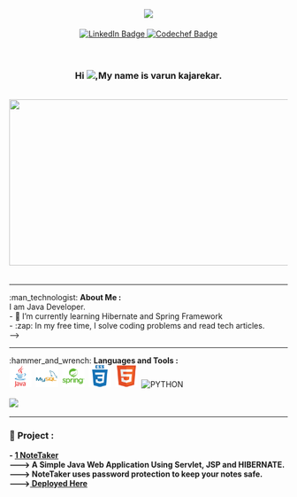 <div id="header" align="center">
  <img src="https://media.giphy.com/media/M9gbBd9nbDrOTu1Mqx/giphy.gif" width="100"/>
<br><br>
<div id="badges" align="center">
  <a href="https://www.linkedin.com/in/varun-kajrekar-6618b71bb">
    <img src="https://img.shields.io/badge/LinkedIn-blue?style=for-the-badge&logo=linkedin&logoColor=white" alt="LinkedIn Badge" width="150px" heigth = "50px"/>
  </a>
  <a href="https://www.codechef.com/users/varun7890">
    <img src="https://img.shields.io/badge/CodeChef-%23964B00.svg?style=for-the- badge&logo=CodeChef&logoColor=white" alt="Codechef Badge" width="150px" heigth = "50px"/>
  </a>
</div>
  <br>
    <img src="https://komarev.com/ghpvc/?username=varun-kajarekar&style=flat-square&color=blue" alt=""/>
<h3>
  Hi <img src="https://media.giphy.com/media/hvRJCLFzcasrR4ia7z/giphy.gif" width="30px"/>,My name is varun kajarekar. 
</h3>
 </div>
 <br>
 <div align="center">
  <img src="https://user-images.githubusercontent.com/91301190/151705240-36c37172-ef77-4fde-baec-49f948251f01.jpg" width="600" height="300"/>
</div>
<br><hr>
:man_technologist: <b>About Me :</b><br>
I am Java Developer.<br>
- 🌱 I’m currently learning Hibernate and Spring Framework<br>
- :zap: In my free time, I solve coding problems and read tech articles.<br>
-->

<hr>
:hammer_and_wrench: <b>Languages and Tools :</b><br>
<div>
  <img src="https://github.com/devicons/devicon/blob/master/icons/java/java-original-wordmark.svg" title="Java" alt="Java" width="40" height="40"/>&nbsp;
    <img src="https://github.com/devicons/devicon/blob/master/icons/mysql/mysql-original-wordmark.svg" title="MySQL"  alt="MySQL" width="40" height="40"/>&nbsp;
    <img src="https://github.com/devicons/devicon/blob/master/icons/spring/spring-original-wordmark.svg" title="Spring" alt="Spring" width="40" height="40"/>&nbsp;
    <img src="https://github.com/devicons/devicon/blob/master/icons/css3/css3-plain-wordmark.svg"  title="CSS3" alt="CSS" width="40" height="40"/>&nbsp;
  <img src="https://github.com/devicons/devicon/blob/master/icons/html5/html5-original.svg" title="HTML5" alt="HTML" width="40" height="40"/>&nbsp;
  <img src="https://img.shields.io/badge/python-3670A0?style=for-the-badge&logo=python&logoColor=ffdd54" title="PYTHON" alt="PYTHON" width="100" height="40"/>&nbsp;
</div>
<br>
<img src="https://github-readme-stats.vercel.app/api/top-langs/?username=varun-kajarekar&layout=compact&theme=vision-friendly-dark)](https://github.com/anuraghazra/github-readme-stats"/>

<hr>
<h3>🌟 <b>Project :</h3>
  - <b><a href = "https://github.com/varun-kajarekar/NoteTaker"> 1 NoteTaker<a></b></br> 
  ---> A Simple Java Web Application Using Servlet, JSP and HIBERNATE.</br> 
  ---> NoteTaker uses password protection to keep your notes safe.</br>
  ---><b><a href = "http://3.108.198.35:8080/Notetaker_AWS/"> Deployed Here<a><b>
